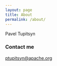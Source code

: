 ```yaml
---
layout: page
title: About
permalink: /about/
---
```


Pavel Tupitsyn

### Contact me

[ptupitsyn@apache.org](ptupitsyn@apache.org)